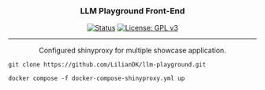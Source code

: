 <h3 align="center">LLM Playground Front-End</h3>

<div align="center">

  [![Status](https://img.shields.io/badge/status-active-success.svg)]() 
  [![License: GPL v3](https://img.shields.io/badge/License-GPLv3-blue.svg)]() 

</div>

---

<p align="center"> Configured shinyproxy for multiple showcase application.
    <br> 
</p>

```
git clone https://github.com/LilianDK/llm-playground.git
```

```
docker compose -f docker-compose-shinyproxy.yml up
```
